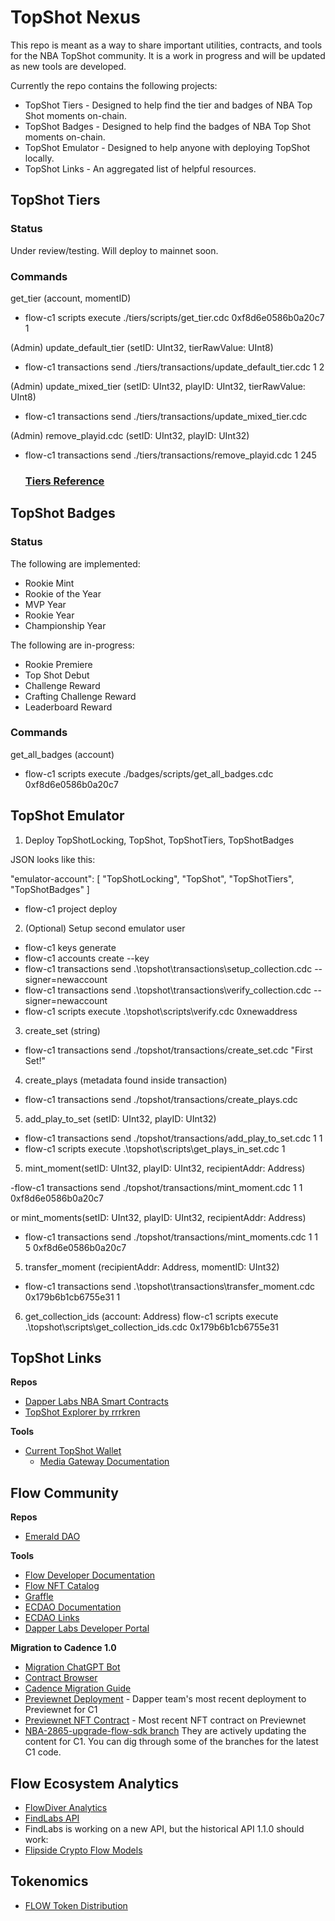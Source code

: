 # TopShot Nexus

This repo is meant as a way to share important utilities, contracts, and tools for the NBA TopShot community. It is a work in progress and will be updated as new tools are developed.

Currently the repo contains the following projects:
- TopShot Tiers - Designed to help find the tier and badges of NBA Top Shot moments on-chain.
- TopShot Badges - Designed to help find the badges of NBA Top Shot moments on-chain.
- TopShot Emulator - Designed to help anyone with deploying TopShot locally.
- TopShot Links - An aggregated list of helpful resources.

## TopShot Tiers

### Status

Under review/testing. Will deploy to mainnet soon.

### Commands

get_tier (account, momentID)

- flow-c1 scripts execute ./tiers/scripts/get_tier.cdc 0xf8d6e0586b0a20c7 1

(Admin) update_default_tier (setID: UInt32, tierRawValue: UInt8)

- flow-c1 transactions send ./tiers/transactions/update_default_tier.cdc 1 2

(Admin) update_mixed_tier (setID: UInt32, playID: UInt32, tierRawValue: UInt8)

- flow-c1 transactions send ./tiers/transactions/update_mixed_tier.cdc

(Admin) remove_playid.cdc (setID: UInt32, playID: UInt32)

- flow-c1 transactions send ./tiers/transactions/remove_playid.cdc 1 245

  ### [Tiers Reference](./TIERS.md)

## TopShot Badges

### Status

The following are implemented:

- Rookie Mint
- Rookie of the Year
- MVP Year
- Rookie Year
- Championship Year

The following are in-progress:

- Rookie Premiere
- Top Shot Debut
- Challenge Reward
- Crafting Challenge Reward
- Leaderboard Reward

### Commands

get_all_badges (account)
- flow-c1 scripts execute ./badges/scripts/get_all_badges.cdc 0xf8d6e0586b0a20c7

## TopShot Emulator

1. Deploy TopShotLocking, TopShot, TopShotTiers, TopShotBadges

JSON looks like this:

"emulator-account": [
"TopShotLocking",
"TopShot",
"TopShotTiers",
"TopShotBadges"
]

- flow-c1 project deploy

2. (Optional) Setup second emulator user

- flow-c1 keys generate
- flow-c1 accounts create --key <public key>
- flow-c1  transactions send .\topshot\transactions\setup_collection.cdc --signer=newaccount
- flow-c1  transactions send .\topshot\transactions\verify_collection.cdc --signer=newaccount
- flow-c1 scripts execute .\topshot\scripts\verify.cdc 0xnewaddress

3. create_set (string)
  - flow-c1 transactions send ./topshot/transactions/create_set.cdc "First Set!"

4. create_plays (metadata found inside transaction)
  - flow-c1 transactions send ./topshot/transactions/create_plays.cdc

5. add_play_to_set (setID: UInt32, playID: UInt32)
- flow-c1 transactions send ./topshot/transactions/add_play_to_set.cdc 1 1
- flow-c1 scripts execute .\topshot\scripts\get_plays_in_set.cdc 1

5. mint_moment(setID: UInt32, playID: UInt32, recipientAddr: Address)

-flow-c1 transactions send ./topshot/transactions/mint_moment.cdc 1 1 0xf8d6e0586b0a20c7

or mint_moments(setID: UInt32, playID: UInt32, recipientAddr: Address)

- flow-c1 transactions send ./topshot/transactions/mint_moments.cdc 1 1 5 0xf8d6e0586b0a20c7

5. transfer_moment (recipientAddr: Address, momentID: UInt32)
 - flow-c1 transactions send .\topshot\transactions\transfer_moment.cdc 0x179b6b1cb6755e31 1

 6. get_collection_ids (account: Address)
 flow-c1 scripts execute .\topshot\scripts\get_collection_ids.cdc 0x179b6b1cb6755e31 

## TopShot Links

**Repos**

- [Dapper Labs NBA Smart Contracts](https://github.com/dapperlabs/nba-smart-contracts)
- [TopShot Explorer by rrrkren](https://github.com/rrrkren/topshot-explorer)

**Tools**

- [Current TopShot Wallet](https://flow-view-source.com/mainnet/account/0x0b2a3299cc857e29/contract/TopShot)
  - [Media Gateway Documentation](https://developers.nbatopshot.com/docs/Media%20Gateway/index.html)

## Flow Community

**Repos**

- [Emerald DAO](https://github.com/emerald-dao)

**Tools**

- [Flow Developer Documentation](https://developers.flow.com/)
- [Flow NFT Catalog](https://www.flow-nft-catalog.com/)
- [Graffle](https://www.graffle.io/)
- [ECDAO Documentation](https://docs.ecdao.org/)
- [ECDAO Links](https://link.ecdao.org/)
- [Dapper Labs Developer Portal](https://developers.dapperlabs.com/)

**Migration to Cadence 1.0**

- [Migration ChatGPT Bot](https://chatgpt.com/g/g-lt4a6jvfj-flow-cadence-1-0-migration-helper)
- [Contract Browser](https://contractbrowser.com/)
- [Cadence Migration Guide](https://cadence-lang.org/docs/cadence-migration-guide)
- [Previewnet Deployment](https://previewnet.flowdiver.io/account/0x31c25c145e66dbe9) - Dapper team's most recent deployment to Previewnet for C1
- [Previewnet NFT Contract](https://previewnet.flowdiver.io/contract/A.002bb351357cf238.NonFungibleToken?tab=deployments) - Most recent NFT contract on Previewnet
- [NBA-2865-upgrade-flow-sdk branch](https://github.com/dapperlabs/nba-smart-contracts/tree/judez/NBA-2865-upgrade-flow-sdk/transactions/admin)
  They are actively updating the content for C1. You can dig through some of the branches for the latest C1 code.

## Flow Ecosystem Analytics

- [FlowDiver Analytics](https://www.flowdiver.io/analytics?interval=1Y)
- [FindLabs API](https://findonflow.github.io/findlabs-api/)
- FindLabs is working on a new API, but the historical API 1.1.0 should work:
- [Flipside Crypto Flow Models](https://flipsidecrypto.github.io/flow-models/#!/overview/flow_models)

## Tokenomics

- [FLOW Token Distribution](https://flow.com/token-distribution)
